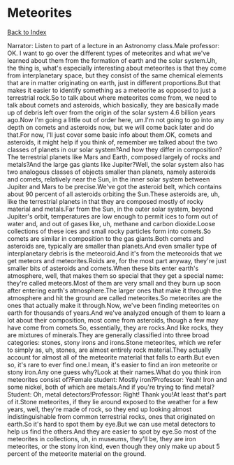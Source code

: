 # Meteorites
[Back to Index](https://github.com/windows10010/tpoExtractor/blob/master/README.md)

Narrator: Listen to part of a lecture in an Astronomy class.Male professor: OK. I want to go over the different types of meteorites and what we've learned about them from the formation of earth and the solar system.Uh, the thing is, what's especially interesting about meteorites is that they come from interplanetary space, but they consist of the same chemical elements that are in matter originating on earth, just in different proportions.But that makes it easier to identify something as a meteorite as opposed to just a terrestrial rock.So to talk about where meteorites come from, we need to talk about comets and asteroids, which basically, they are basically made up of debris left over from the origin of the solar system 4.6 billion years ago.Now I'm going a little out of order here, um.I'm not going to go into any depth on comets and asteroids now, but we will come back later and do that.For now, I'll just cover some basic info about them.OK, comets and asteroids, it might help if you think of, remember we talked about the two classes of planets in our solar system?And how they differ in composition?The terrestrial planets like Mars and Earth, composed largely of rocks and metals?And the large gas giants like Jupiter?Well, the solar system also has two analogous classes of objects smaller than planets, namely asteroids and comets, relatively near the Sun, in the inner solar system between Jupiter and Mars to be precise.We've got the asteroid belt, which contains about 90 percent of all asteroids orbiting the Sun.These asteroids are, uh, like the terrestrial planets in that they are composed mostly of rocky material and metals.Far from the Sun, in the outer solar system, beyond Jupiter's orbit, temperatures are low enough to permit ices to form out of water and, and out of gases like, uh, methane and carbon dioxide.Loose collections of these ices and small rocky particles form into comets.So comets are similar in composition to the gas giants.Both comets and asteroids are, typically are smaller than planets.And even smaller type of interplanetary debris is the meteoroid.And it's from the meteoroids that we get meteors and meteorites.Roids are, for the most part anyway, they're just smaller bits of asteroids and comets.When these bits enter earth's atmosphere, well, that makes them so special that they get a special name: they're called meteors.Most of them are very small and they burn up soon after entering earth's atmosphere.The larger ones that make it through the atmosphere and hit the ground are called meteorites.So meteorites are the ones that actually make it through.Now, we've been finding meteorites on earth for thousands of years.And we've analyzed enough of them to learn a lot about their composition, most come from asteroids, though a few may have come from comets.So, essentially, they are rocks.And like rocks, they are mixtures of minerals.They are generally classified into three broad categories: stones, stony irons and irons.Stone meteorites, which we refer to simply as, uh, stones, are almost entirely rock material.They actually account for almost all of the meteorite material that falls to earth.But even so, it's rare to ever find one.I mean, it's easier to find an iron meteorite or stony iron.Any one guess why?Look at their names.What do you think iron meteorites consist of?Female student: Mostly iron?Professor: Yeah! Iron and some nickel, both of which are metals.And if you're trying to find metal?Student: Oh, metal detectors!Professor: Right! Thank you!At least that's part of it.Stone meteorites, if they lie around exposed to the weather for a few years, well, they're made of rock, so they end up looking almost indistinguishable from common terrestrial rocks, ones that originated on earth.So it's hard to spot them by eye.But we can use metal detectors to help us find the others.And they are easier to spot by eye.So most of the meteorites in collections, uh, in museums, they'll be, they are iron meteorites, or the stony iron kind, even though they only make up about 5 percent of the meteorite material on the ground.
 